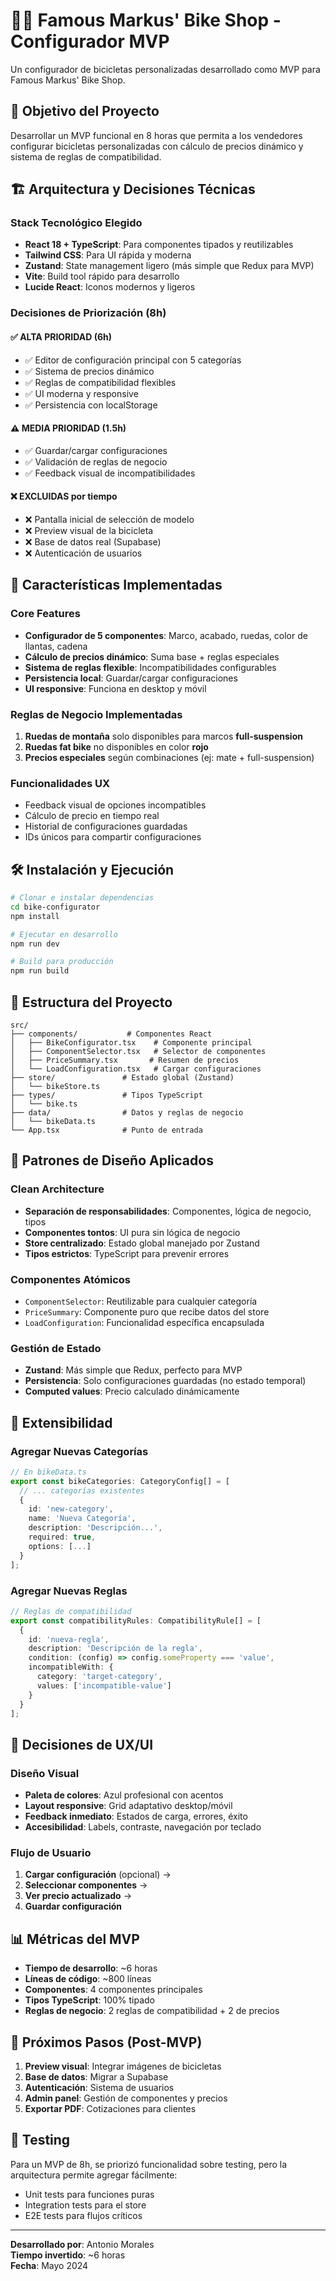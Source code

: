 # 🚴‍♂️ Famous Markus' Bike Shop - Configurador MVP

Un configurador de bicicletas personalizadas desarrollado como MVP para Famous Markus' Bike Shop.

## 🎯 Objetivo del Proyecto

Desarrollar un MVP funcional en 8 horas que permita a los vendedores configurar bicicletas personalizadas con cálculo de precios dinámico y sistema de reglas de compatibilidad.

## 🏗️ Arquitectura y Decisiones Técnicas

### Stack Tecnológico Elegido
- **React 18 + TypeScript**: Para componentes tipados y reutilizables
- **Tailwind CSS**: Para UI rápida y moderna
- **Zustand**: State management ligero (más simple que Redux para MVP)
- **Vite**: Build tool rápido para desarrollo
- **Lucide React**: Iconos modernos y ligeros

### Decisiones de Priorización (8h)

#### ✅ **ALTA PRIORIDAD (6h)**
- ✅ Editor de configuración principal con 5 categorías
- ✅ Sistema de precios dinámico
- ✅ Reglas de compatibilidad flexibles
- ✅ UI moderna y responsive
- ✅ Persistencia con localStorage

#### ⚠️ **MEDIA PRIORIDAD (1.5h)**
- ✅ Guardar/cargar configuraciones
- ✅ Validación de reglas de negocio
- ✅ Feedback visual de incompatibilidades

#### ❌ **EXCLUIDAS por tiempo**
- ❌ Pantalla inicial de selección de modelo
- ❌ Preview visual de la bicicleta
- ❌ Base de datos real (Supabase)
- ❌ Autenticación de usuarios

## 🚀 Características Implementadas

### Core Features
- **Configurador de 5 componentes**: Marco, acabado, ruedas, color de llantas, cadena
- **Cálculo de precios dinámico**: Suma base + reglas especiales
- **Sistema de reglas flexible**: Incompatibilidades configurables
- **Persistencia local**: Guardar/cargar configuraciones
- **UI responsive**: Funciona en desktop y móvil

### Reglas de Negocio Implementadas
1. **Ruedas de montaña** solo disponibles para marcos **full-suspension**
2. **Ruedas fat bike** no disponibles en color **rojo**
3. **Precios especiales** según combinaciones (ej: mate + full-suspension)

### Funcionalidades UX
- Feedback visual de opciones incompatibles
- Cálculo de precio en tiempo real
- Historial de configuraciones guardadas
- IDs únicos para compartir configuraciones

## 🛠️ Instalación y Ejecución

```bash
# Clonar e instalar dependencias
cd bike-configurator
npm install

# Ejecutar en desarrollo
npm run dev

# Build para producción
npm run build
```

## 📁 Estructura del Proyecto

```
src/
├── components/           # Componentes React
│   ├── BikeConfigurator.tsx    # Componente principal
│   ├── ComponentSelector.tsx   # Selector de componentes
│   ├── PriceSummary.tsx       # Resumen de precios
│   └── LoadConfiguration.tsx   # Cargar configuraciones
├── store/               # Estado global (Zustand)
│   └── bikeStore.ts
├── types/               # Tipos TypeScript
│   └── bike.ts
├── data/                # Datos y reglas de negocio
│   └── bikeData.ts
└── App.tsx              # Punto de entrada
```

## 🧠 Patrones de Diseño Aplicados

### Clean Architecture
- **Separación de responsabilidades**: Componentes, lógica de negocio, tipos
- **Componentes tontos**: UI pura sin lógica de negocio
- **Store centralizado**: Estado global manejado por Zustand
- **Tipos estrictos**: TypeScript para prevenir errores

### Componentes Atómicos
- `ComponentSelector`: Reutilizable para cualquier categoría
- `PriceSummary`: Componente puro que recibe datos del store
- `LoadConfiguration`: Funcionalidad específica encapsulada

### Gestión de Estado
- **Zustand**: Más simple que Redux, perfecto para MVP
- **Persistencia**: Solo configuraciones guardadas (no estado temporal)
- **Computed values**: Precio calculado dinámicamente

## 🔧 Extensibilidad

### Agregar Nuevas Categorías
```typescript
// En bikeData.ts
export const bikeCategories: CategoryConfig[] = [
  // ... categorías existentes
  {
    id: 'new-category',
    name: 'Nueva Categoría',
    description: 'Descripción...',
    required: true,
    options: [...]
  }
];
```

### Agregar Nuevas Reglas
```typescript
// Reglas de compatibilidad
export const compatibilityRules: CompatibilityRule[] = [
  {
    id: 'nueva-regla',
    description: 'Descripción de la regla',
    condition: (config) => config.someProperty === 'value',
    incompatibleWith: {
      category: 'target-category',
      values: ['incompatible-value']
    }
  }
];
```

## 🎨 Decisiones de UX/UI

### Diseño Visual
- **Paleta de colores**: Azul profesional con acentos
- **Layout responsive**: Grid adaptativo desktop/móvil
- **Feedback inmediato**: Estados de carga, errores, éxito
- **Accesibilidad**: Labels, contraste, navegación por teclado

### Flujo de Usuario
1. **Cargar configuración** (opcional) → 
2. **Seleccionar componentes** → 
3. **Ver precio actualizado** → 
4. **Guardar configuración**

## 📊 Métricas del MVP

- **Tiempo de desarrollo**: ~6 horas
- **Líneas de código**: ~800 líneas
- **Componentes**: 4 componentes principales
- **Tipos TypeScript**: 100% tipado
- **Reglas de negocio**: 2 reglas de compatibilidad + 2 de precios

## 🚀 Próximos Pasos (Post-MVP)

1. **Preview visual**: Integrar imágenes de bicicletas
2. **Base de datos**: Migrar a Supabase
3. **Autenticación**: Sistema de usuarios
4. **Admin panel**: Gestión de componentes y precios
5. **Exportar PDF**: Cotizaciones para clientes

## 🧪 Testing

Para un MVP de 8h, se priorizó funcionalidad sobre testing, pero la arquitectura permite agregar fácilmente:
- Unit tests para funciones puras
- Integration tests para el store
- E2E tests para flujos críticos

---

**Desarrollado por**: Antonio Morales  
**Tiempo invertido**: ~6 horas  
**Fecha**: Mayo 2024

